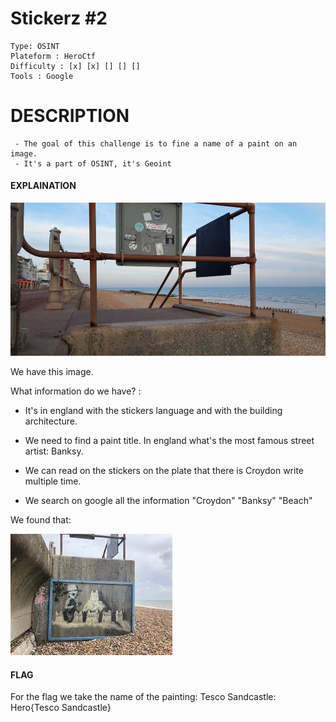 # Stickerz #2
```
Type: OSINT
Plateform : HeroCtf
Difficulty : [x] [x] [] [] []
Tools : Google
```

# DESCRIPTION
```
 - The goal of this challenge is to fine a name of a paint on an image.
 - It's a part of OSINT, it's Geoint
 ```
#### EXPLAINATION

 <img src="stickerz2.jpg">

We have this image.

What information do we have? : 
- It's in england with the stickers language and with the building architecture.

- We need to find a paint title. In england what's the most famous street artist: Banksy.

- We can read on the stickers on the plate that there is Croydon write multiple time.

- We search on google all the information "Croydon" "Banksy" "Beach"

We found that:

<img src="banksy.jpeg">

#### FLAG
For the flag we take the name of the painting: Tesco Sandcastle:
Hero{Tesco Sandcastle}
